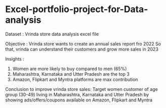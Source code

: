# Excel-portfolio-project-for-Data-analysis

Dataset : Vrinda store data analysis excel file

Objective : Vrinda store wants to create an annual sales report fro 2022 So that, vrinda can understand their customers and grow more sales in 2023

Insights :
1. Women are more likely to buy compared to men (65%)
2. Maharashtra, Karnataka and Utter Pradesh are the top 3
3. Amazon, Flipkart and Myntra platforms are max contribution
   
Conclusion to improve vrinda store sales:
Target women customer of age group (30-49) living in Maharashtra, Karnataka and Utter Pradesh by showing ads/offers/coupons available on Amazon, Flipkart and Myntra
